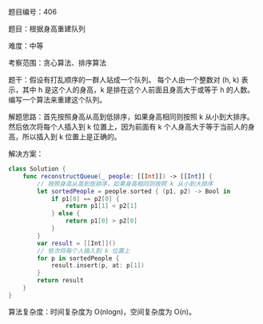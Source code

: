 题目编号：406

题目：根据身高重建队列

难度：中等

考察范围：贪心算法、排序算法

题干：假设有打乱顺序的一群人站成一个队列。 每个人由一个整数对 (h, k) 表示，其中 h 是这个人的身高，k 是排在这个人前面且身高大于或等于 h 的人数。 编写一个算法来重建这个队列。

解题思路：首先按照身高从高到低排序，如果身高相同则按照 k 从小到大排序。然后依次将每个人插入到 k 位置上，因为前面有 k 个人身高大于等于当前人的身高，所以插入到 k 位置上是正确的。

解决方案：

```swift
class Solution {
    func reconstructQueue(_ people: [[Int]]) -> [[Int]] {
        // 按照身高从高到低排序，如果身高相同则按照 k 从小到大排序
        let sortedPeople = people.sorted { (p1, p2) -> Bool in
            if p1[0] == p2[0] {
                return p1[1] < p2[1]
            } else {
                return p1[0] > p2[0]
            }
        }
        var result = [[Int]]()
        // 依次将每个人插入到 k 位置上
        for p in sortedPeople {
            result.insert(p, at: p[1])
        }
        return result
    }
}
```

算法复杂度：时间复杂度为 O(nlogn)，空间复杂度为 O(n)。